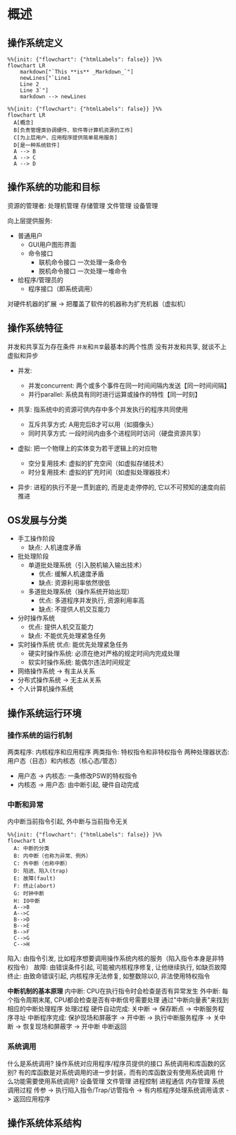 # 概述

## 操作系统定义
```mermaid
%%{init: {"flowchart": {"htmlLabels": false}} }%%
flowchart LR
    markdown["`This **is** _Markdown_`"]
    newLines["`Line1
    Line 2
    Line 3`"]
    markdown --> newLines
```

```mermaid
%%{init: {"flowchart": {"htmlLabels": false}} }%%
flowchart LR
  A[概念]
  B[负责管理类协调硬件、软件等计算机资源的工作]
  C[为上层用户、应用程序提供简单易用服务]
  D[是一种系统软件]
  A --> B
  A --> C
  A --> D
```

## 操作系统的功能和目标

资源的管理者: 处理机管理 存储管理 文件管理 设备管理

向上层提供服务:
- 普通用户
  - GUI用户图形界面
  - 命令接口
    - 联机命令接口 一次处理一条命令
    - 脱机命令接口 一次处理一堆命令
- 给程序/管理员的
  - 程序接口（即系统调用）

对硬件机器的扩展 -> 把覆盖了软件的机器称为扩充机器（虚拟机）

## 操作系统特征
并发和共享互为存在条件
`并发`和`共享`最基本的两个性质
没有并发和共享, 就谈不上虚拟和异步
- 并发:
  - 并发concurrent: 两个或多个事件在同一时间间隔内发送【同一时间间隔】
  - 并行parallel: 系统具有同时进行运算或操作的特性【同一时刻】

- 共享: 指系统中的资源可供内存中多个并发执行的程序共同使用
  - 互斥共享方式: A用完后B才可以用（如摄像头）
  - 同时共享方式: 一段时间内由多个进程同时访问（硬盘资源共享）

- 虚拟: 把一个物理上的实体变为若干逻辑上的对应物
  - 空分复用技术: 虚拟的扩充空间（如虚拟存储技术）
  - 时分复用技术: 虚拟的扩充时间（如虚拟处理器技术）

- 异步: 进程的执行不是一贯到底的, 而是走走停停的, 它以不可预知的速度向前推进

## OS发展与分类
- 手工操作阶段
  - 缺点: 人机速度矛盾
- 批处理阶段
  - 单道批处理系统（引入脱机输入输出技术）
    - 优点: 缓解人机速度矛盾
    - 缺点: 资源利用率依然很低
  - 多道批处理系统（操作系统开始出现）
    - 优点: 多道程序并发执行, 资源利用率高
    - 缺点: 不提供人机交互能力
- 分时操作系统
  - 优点: 提供人机交互能力
  - 缺点: 不能优先处理紧急任务
- 实时操作系统 优点: 能优先处理紧急任务
  - 硬实时操作系统: 必须在绝对严格的规定时间内完成处理
  - 软实时操作系统: 能偶尔违法时间规定
- 网络操作系统 -> 有主从关系
- 分布式操作系统 -> 无主从关系
- 个人计算机操作系统

## 操作系统运行环境
### 操作系统的运行机制
两类程序: 内核程序和应用程序
两类指令: 特权指令和非特权指令
两种处理器状态: 用户态（目态）和内核态（核心态/管态）

- 用户态 -> 内核态: 一条修改PSW的特权指令
- 内核态 -> 用户态: 由中断引起, 硬件自动完成

### 中断和异常
内中断当前指令引起, 外中断与当前指令无关
```mermaid
%%{init: {"flowchart": {"htmlLabels": false}} }%%
flowchart LR
  A: 中断的分类
  B: 内中断（也称为异常、例外）
  C: 外中断（也称中断）
  D: 陷进、陷入(trap)
  E: 故障(fault)
  F: 终止(abort)
  G: 时钟中断
  H: IO中断
  A-->B
  A-->C
  B-->D
  B-->E
  B-->F
  C-->G
  C-->H
```
陷入: 由指令引发, 比如程序想要调用操作系统内核的服务（陷入指令本身是非特权指令）
故障: 由错误条件引起, 可能被内核程序修复, 让他继续执行, 如缺页故障
终止: 由致命错误引起, 内核程序无法修复, 如整数除以0, 非法使用特权指令

**中断机制的基本原理**
内中断: CPU在执行指令时会检查是否有异常发生
外中断: 每个指令周期末尾, CPU都会检查是否有中断信号需要处理
通过"中断向量表"来找到相应的中断处理程序
处理过程
硬件自动完成: 关中断 -> 保存断点 -> 中断服务程序寻址
中断程序完成: 保护现场和屏蔽字 -> 开中断 -> 执行中断服务程序 -> 关中断 -> 恢复现场和屏蔽字 -> 开中断 中断返回

### 系统调用
什么是系统调用?
操作系统对应用程序/程序员提供的接口
系统调用和库函数的区别?
有的库函数是对系统调用的进一步封装，而有的库函数没有使用系统调用
什么功能需要使用系统调用?
设备管理 文件管理 进程控制 进程通信 内存管理
系统调用过程
传参 -> 执行陷入指令/Trap/访管指令 -> 有内核程序处理系统调用请求 -> 返回应用程序

## 操作系统体系结构
